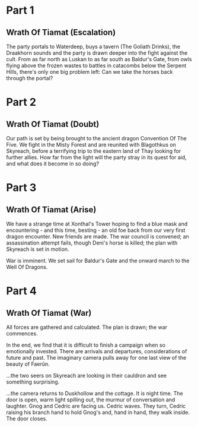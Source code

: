# Part 1
## Wrath Of Tiamat (Escalation)

The party portals to Waterdeep, buys a tavern (The Goliath Drinks), the Draakhorn sounds and the party is drawn deeper into the fight against the cult. From as far north as Luskan to as far south as Baldur's Gate, from owls flying above the frozen wastes to battles in catacombs below the Serpent Hills, there's only one big problem left: Can we take the horses back through the portal?



# Part 2
## Wrath Of Tiamat (Doubt)

Our path is set by being brought to the ancient dragon Convention Of The Five. We fight in the Misty Forest and are reunited with Blagothkus on Skyreach, before a terrifying trip to the eastern land of Thay looking for further allies. How far from the light will the party stray in its quest for aid, and what does it become in so doing?



# Part 3
## Wrath Of Tiamat (Arise)

We have a strange time at Xonthal's Tower hoping to find a blue mask and encountering - and this time, besting - an old foe back from our very first dragon encounter. New friends are made. The war council is convened; an assassination attempt fails, though Deni's horse is killed; the plan with Skyreach is set in motion.

War is imminent. We set sail for Baldur's Gate and the onward march to the Well Of Dragons.



# Part 4
## Wrath Of Tiamat (War)

All forces are gathered and calculated. The plan is drawn; the war commences.

In the end, we find that it is difficult to finish a campaign when so emotionally invested. There are arrivals and departures, considerations of future and past. The imaginary camera pulls away for one last view of the beauty of Faerûn.

...the two seers on Skyreach are looking in their cauldron and see something surprising.

...the camera returns to Duskhollow and the cottage. It is night time. The door is open, warm light spilling out, the murmur of conversation and laughter. Gnog and Cedric are facing us. Cedric waves. They turn, Cedric raising his branch hand to hold Gnog's and, hand in hand, they walk inside. The door closes.
